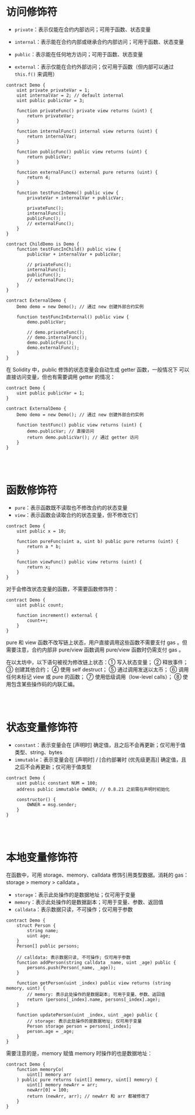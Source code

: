 # 访问修饰符

-   `private`：表示仅能在合约内部访问；可用于函数、状态变量

-   `internal`：表示能在合约内部或继承合约内部访问；可用于函数、状态变量

-   `public`：表示能在任何地方访问；可用于函数、状态变量

-   `external`：表示仅能在合约外部访问；仅可用于函数（但内部可以通过 `this.f()` 来调用）

```solidity
contract Demo {
    uint private privateVar = 1;
    uint internalVar = 2; // default internal
    uint public publicVar = 3;

    function privateFunc() private view returns (uint) {
        return privateVar;
    }

    function internalFunc() internal view returns (uint) {
        return internalVar;
    }

    function publicFunc() public view returns (uint) {
        return publicVar;
    }

    function externalFunc() external pure returns (uint) {
        return 4;
    }

    function testFuncInDemo() public view {
        privateVar + internalVar + publicVar;

        privateFunc();
        internalFunc();
        publicFunc();
        // externalFunc();
    }
}

contract ChildDemo is Demo {
    function testFuncInChild() public view {
        publicVar + internalVar + publicVar;

        // privateFunc();
        internalFunc();
        publicFunc();
        // externalFunc();
    }
}

contract ExternalDemo {
    Demo demo = new Demo(); // 通过 new 创建外部合约实例

    function testFuncInExternal() public view {
        demo.publicVar;

        // demo.privateFunc();
        // demo.internalFunc();
        demo.publicFunc();
        demo.externalFunc();
    }
}
```

在 Solidity 中，public 修饰的状态变量会自动生成 getter 函数，一般情况下 可以直接访问变量，但也有需要调用 getter 的情况：

```solidity
contract Demo {
    uint public publicVar = 1;
}

contract ExternalDemo {
    Demo demo = new Demo(); // 通过 new 创建外部合约实例

    function testFunc() public view returns (uint) {
        demo.publicVar; // 直接访问
        return demo.publicVar(); // 通过 getter 访问
    }
}
```

<br><br>

# 函数修饰符

-   `pure`：表示函数既不读取也不修改合约的状态变量
-   `view`：表示函数会读取合约的状态变量，但不修改它们

```solidity
contract Demo {
    uint public x = 10;

    function pureFunc(uint a, uint b) public pure returns (uint) {
        return a * b;
    }

    function viewFunc() public view returns (uint) {
        return x;
    }
}
```

对于会修改状态变量的函数，不需要函数修饰符：

```solidity
contract Demo {
    uint public count;

    function increment() external {
        count++;
    }
}
```

pure 和 view 函数不改写链上状态，用户直接调用这些函数不需要支付 gas 。但需要注意，合约内部非 pure/view 函数调用 pure/view 函数时仍需支付 gas 。

在以太坊中，以下语句被视为修改链上状态：① 写入状态变量； ② 释放事件； ③ 创建其他合约； ④ 使用 self destruct； ⑤ 通过调用发送以太币； ⑥ 调用任何未标记 view 或 pure 的函数； ⑦ 使用低级调用（low-level calls）； ⑧ 使用包含某些操作码的内联汇编。

<br><br>

# 状态变量修饰符

-   `constant`：表示变量会在 [声明时] 确定值，且之后不会再更新；仅可用于值类型、string、bytes
-   `immutable`：表示变量会在 [声明时] / [合约部署时 (优先级更高)] 确定值，且之后不会再更新；仅可用于值类型

```solidity
contract Demo {
    uint public constant NUM = 100;
    address public immutable OWNER; // 0.8.21 之前需在声明时初始化

    constructor() {
        OWNER = msg.sender;
    }
}
```

<br><br>

# 本地变量修饰符

在函数中，可用 storage、memory、calldata 修饰引用类型数据。消耗的 gas：storage > memory > calldata 。

-   `storage`：表示此处操作的是数据地址；仅可用于变量
-   `memory`：表示此处操作的是数据副本；可用于变量、参数、返回值
-   `calldata`：表示数据只读，不可操作；仅可用于参数

```solidity
contract Demo {
    struct Person {
        string name;
        uint age;
    }
    Person[] public persons;

    // calldata: 表示数据只读, 不可操作; 仅可用于参数
    function addPerson(string calldata _name, uint _age) public {
        persons.push(Person(_name, _age));
    }

    function getPerson(uint _index) public view returns (string memory, uint) {
        // memory: 表示此处操作的是数据副本; 可用于变量、参数、返回值
        return (persons[_index].name, persons[_index].age);
    }

    function updatePerson(uint _index, uint _age) public {
        // storage: 表示此处操作的是数据地址; 仅可用于变量
        Person storage person = persons[_index];
        person.age = _age;
    }
}
```

需要注意的是，memory 赋值 memory 时操作的也是数据地址：

```solidity
contract Demo {
    function memoryCo(
        uint[] memory arr
    ) public pure returns (uint[] memory, uint[] memory) {
        uint[] memory newArr = arr;
        newArr[0] = 100;
        return (newArr, arr); // newArr 和 arr 都被修改了
    }
}
```

<br><br>
